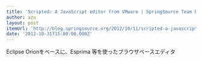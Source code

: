 ```yaml
---
title: 'Scripted: A JavaScript editor from VMware | SpringSource Team Blog'
author: azu
layout: post
itemUrl: 'http://blog.springsource.org/2012/10/11/scripted-a-javascript-editor-from-vmware/'
date: '2012-10-31T15:00:00.000Z'
---
```

Eclipse Orionをベースに、Esprima 等を使ったブラウザベースエディタ
